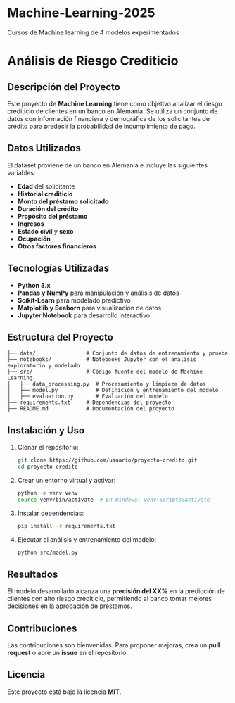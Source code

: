 # Machine-Learning-2025
Cursos de Machine learning de 4 modelos experimentados

# Análisis de Riesgo Crediticio 

## Descripción del Proyecto

Este proyecto de **Machine Learning** tiene como objetivo analizar el riesgo crediticio de clientes en un banco en Alemania. Se utiliza un conjunto de datos con información financiera y demográfica de los solicitantes de crédito para predecir la probabilidad de incumplimiento de pago.

## Datos Utilizados

El dataset proviene de un banco en Alemania e incluye las siguientes variables:

- **Edad** del solicitante
- **Historial crediticio**
- **Monto del préstamo solicitado**
- **Duración del crédito**
- **Propósito del préstamo**
- **Ingresos**
- **Estado civil** y **sexo**
- **Ocupación**
- **Otros factores financieros**

## Tecnologías Utilizadas

- **Python 3.x**
- **Pandas y NumPy** para manipulación y análisis de datos
- **Scikit-Learn** para modelado predictivo
- **Matplotlib y Seaborn** para visualización de datos
- **Jupyter Notebook** para desarrollo interactivo

## Estructura del Proyecto

```
├── data/                # Conjunto de datos de entrenamiento y prueba
├── notebooks/           # Notebooks Jupyter con el análisis exploratorio y modelado
├── src/                 # Código fuente del modelo de Machine Learning
│   ├── data_processing.py  # Procesamiento y limpieza de datos
│   ├── model.py            # Definición y entrenamiento del modelo
│   ├── evaluation.py       # Evaluación del modelo
├── requirements.txt     # Dependencias del proyecto
├── README.md            # Documentación del proyecto
```

## Instalación y Uso

1. Clonar el repositorio:
   ```sh
   git clone https://github.com/usuario/proyecto-credito.git
   cd proyecto-credito
   ```
2. Crear un entorno virtual y activar:
   ```sh
   python -m venv venv
   source venv/bin/activate  # En Windows: venv\Scripts\activate
   ```
3. Instalar dependencias:
   ```sh
   pip install -r requirements.txt
   ```
4. Ejecutar el análisis y entrenamiento del modelo:
   ```sh
   python src/model.py
   ```

## Resultados

El modelo desarrollado alcanza una **precisión del XX%** en la predicción de clientes con alto riesgo crediticio, permitiendo al banco tomar mejores decisiones en la aprobación de préstamos.

## Contribuciones

Las contribuciones son bienvenidas. Para proponer mejoras, crea un **pull request** o abre un **issue** en el repositorio.

## Licencia

Este proyecto está bajo la licencia **MIT**.


